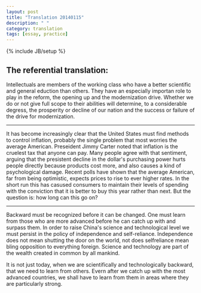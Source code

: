 ```yaml
---
layout: post
title: "Translation 20140115"
description: " "
category: translation
tags: [essay, practice]
---
```

{% include JB/setup %}


The referential translation:
---

Intellectuals are members of the working class who have a better scientific and general eduction than others. They have an especially importan role to play in the reform, the opening up and the modernization drive. Whether we do or not give full scope to their abilities will determine, to a considerable degress, the prosperity or decline of our nation and the success or failure of the drive for modernization.

---

It has become increasingly clear that the United States must find methods to control inflation, probably the single problem that most worries the average American. Preseident Jimmy Carter noted that inflation is the cruelest tax that anyone can pay. Many people agree with that sentiment, arguing that the presistent decline in the dollar's purchasing power hurts people directly because products cost more, and also causes a kind of psychological damage. Recent polls have shown that the average American, far from being optimistic, expects prices to rise to ever higher rates. In the short run this has casused consumers to maintain their levels of spending with the conviction that it is better to buy this year rather than next. But the question is: how long can this go on?

---

Backward must be recognized before it can be changed. One must learn from those who are more advanced before he can catch up with and surpass them. In order to raise China's science and technological level we must persist in the policy of independence and self-reliance. Independence does not mean shutting the door on the world, not does selfreliance mean bling opposition to everything foreign. Science and technology are part of the wealth created in common by all mankind.

It is not just today, when we are scientifically and technologically backward, that we need to learn from others. Evern after we catch up with the most advanced countries, we shall have to learn from them in areas where they are particularly strong.